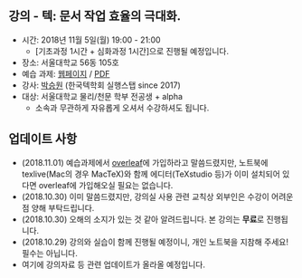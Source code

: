 ## 강의 - 텍: 문서 작업 효율의 극대화.

- 시간: 2018년 11월 5일(월) 19:00 - 21:00
  - [기초과정 1시간 + 심화과정 1시간]으로 진행될 예정입니다.
- 장소: 서울대학교 56동 105호
- 예습 과제: [웹페이지](http://swpark.me/tex-lecture/homework) / [PDF](http://swpark.me/tex-lecture/homework.pdf)
- 강사: [박승원](http://swpark.me) (한국텍학회 실행스탭 since 2017)
- 대상: 서울대학교 물리/천문 학부 전공생 + alpha
  - 소속과 무관하게 자유롭게 오셔서 수강하셔도 됩니다.

## 업데이트 사항

- (2018.11.01) 예습과제에서 [overleaf](overleaf.com)에 가입하라고 말씀드렸지만, 노트북에 texlive(Mac의 경우 MacTeX)와 함께 에디터(TeXstudio 등)가 이미 설치되어 있다면 overleaf에 가입해오실 필요는 없습니다.
- (2018.10.30) 이미 말씀드렸지만, 강의실 사용 관련 교칙상 외부인은 수강이 어려운 점 양해 부탁드립니다.
- (2018.10.30) 오해의 소지가 있는 것 같아 알려드립니다. 본 강의는 **무료**로 진행됩니다.
- (2018.10.29) 강의와 실습이 함께 진행될 예정이니, 개인 노트북을 지참해 주세요! 필수는 아닙니다.
- 여기에 강의자료 등 관련 업데이트가 올라올 예정입니다.
